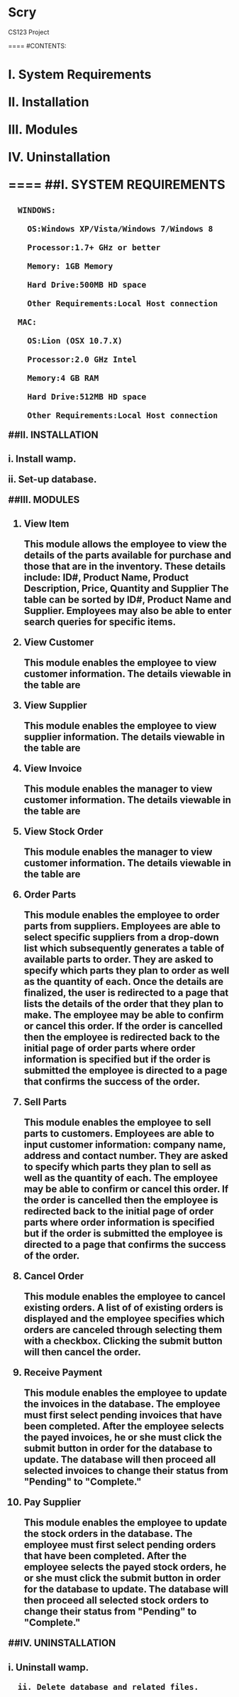 Scry
====

CS123 Project

====
#CONTENTS:<h1>
**I. System Requirements**

**II. Installation**

**III. Modules**

**IV. Uninstallation**


====
##I. SYSTEM REQUIREMENTS<h2>
  
      WINDOWS:
      
        OS:Windows XP/Vista/Windows 7/Windows 8 
        
        Processor:1.7+ GHz or better 
        
        Memory: 1GB Memory 
        
        Hard Drive:500MB HD space 
        
        Other Requirements:Local Host connection
        
      MAC:
      
        OS:Lion (OSX 10.7.X) 
        
        Processor:2.0 GHz Intel 
        
        Memory:4 GB RAM 
        
        Hard Drive:512MB HD space 
        
        Other Requirements:Local Host connection
        
##II. INSTALLATION<h2>
  i. Install wamp.
  
  ii. Set-up database.

  
##III. MODULES<h2>  
   1. View Item
         
         This module allows the employee to view the details of the parts available for purchase and those that are in the inventory. These details include: ID#, Product Name, Product Description, Price, Quantity and Supplier The table can be sorted by ID#, Product Name and Supplier. Employees may also be able to enter search queries for specific items.

   2. View Customer
   
        This module enables the employee to view customer information. The details viewable in the table are

   3. View Supplier
   
        This module enables the employee to view supplier information. The details viewable in the table are

   4. View Invoice
    
        This module enables the manager to view customer information. The details viewable in the table are
   
   5. View Stock Order
    
        This module enables the manager to view customer information. The details viewable in the table are
   
   6. Order Parts
    
        This module enables the employee to order parts from suppliers. Employees are able to select specific suppliers from a drop-down list which subsequently generates a table of available parts to order. They are asked to specify which parts they plan to order as well as the quantity of each. Once the details are finalized, the user is redirected to a page that lists the details of the order that they plan to make. The employee may be able to confirm or cancel this order. If the order is cancelled then the employee is redirected back to the initial page of order parts where order information is specified but if the order is submitted the employee is directed to a page that confirms the success of the order.
   
   7. Sell Parts
   
      This module enables the employee to sell parts to customers. Employees are able to input customer information: company name, address and contact number. They are asked to specify which parts they plan to sell as well as the quantity of each. The employee may be able to confirm or cancel this order. If the order is cancelled then the employee is redirected back to the initial page of order parts where order information is specified but if the order is submitted the employee is directed to a page that confirms the success of the order.
   
   8. Cancel Order
      
      This module enables the employee to cancel existing orders. A list of of existing orders is displayed and the employee specifies which orders are canceled through selecting them with a checkbox. Clicking the submit button will then cancel the order.
   
   9. Receive Payment
   
      This module enables the employee to update the invoices in the database. The employee must first select pending invoices that have been completed. After the employee selects the payed invoices, he or she must click the submit button in order for the database to update. The database will then proceed all selected invoices to change their status from "Pending" to "Complete."

   10. Pay Supplier

         This module enables the employee to update the stock orders in the database. The employee must first select pending orders that have been completed. After the employee selects the payed stock orders, he or she must click the submit button in order for the database to update. The database will then proceed all selected stock orders to change their status from "Pending" to "Complete."
   
   
   
##IV. UNINSTALLATION<h2>
      i. Uninstall wamp.
  
      ii. Delete database and related files.
